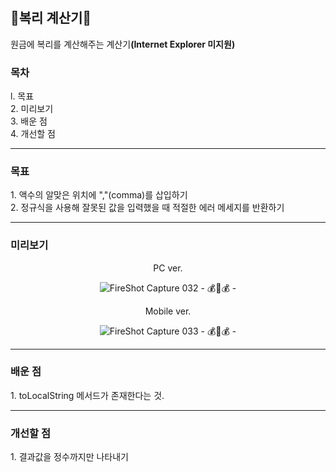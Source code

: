 # <h2>💸복리 계산기💸</h2>
원금에 복리를 계산해주는 계산기<strong>(Internet Explorer 미지원)</strong><br>

<h3>목차</h3>
l. 목표<br>
2. 미리보기<br>
3. 배운 점<br>
4. 개선할 점<br>

<hr>
<h3>목표</h3>
1. 액수의 알맞은 위치에 ","(comma)를 삽입하기<br>
2. 정규식을 사용해 잘못된 값을 입력했을 때 적절한 에러 메세지를 반환하기<br>

<hr>
<h3>미리보기</h3>
<div align="center">

<p>PC ver.</p>

![FireShot Capture 032 - 💰🤑💰 - ](https://user-images.githubusercontent.com/69294741/139789454-ef244d34-70f7-456e-9ddb-d32b904d7572.png)

<p>Mobile ver.</p>

![FireShot Capture 033 - 💰🤑💰 - ](https://user-images.githubusercontent.com/69294741/139789457-93a23dc4-64ae-4b33-b811-7ed671a254c7.png)

</div>

<hr>
<h3>배운 점</h3>
1. toLocalString 메서드가 존재한다는 것.<br>


<hr>
<h3>개선할 점</h3>
1. 결과값을 정수까지만 나타내기<br>

